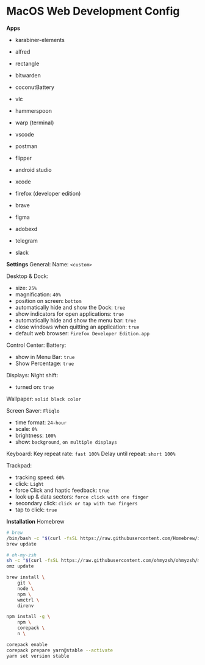 # MacOS Web Development Config

**Apps**

- karabiner-elements
- alfred
- rectangle
- bitwarden
- coconutBattery
- vlc
- hammerspoon

- warp (terminal)
- vscode
- postman
- flipper
- android studio
- xcode

- firefox (developer edition)
- brave

- figma
- adobexd

- telegram
- slack

**Settings**
General:
Name: `<custom>`

Desktop & Dock:

- size: `25%`
- magnification: `40%`
- position on screen: `bottom`
- automatically hide and show the Dock: `true`
- show indicators for open applications: `true`
- automatically hide and show the menu bar: `true`
- close windows when quitting an application: `true`
- default web browser: `Firefox Developer Edition.app`

Control Center:
Battery:

- show in Menu Bar: `true`
- Show Percentage: `true`

Displays:
Night shift:

- turned on: `true`

Wallpaper: `solid black color`

Screen Saver: `Fliqlo`

- time format: `24-hour`
- scale: `0%`
- brightness: `100%`
- show: `background`, `on multiple displays`

Keyboard:
Key repeat rate: `fast 100%`
Delay until repeat: `short 100%`

Trackpad:

- tracking speed: `60%`
- click: `Light`
- force Click and haptic feedback: `true`
- look up & data sectors: `force click with one finger`
- secondary click: `click or tap with two fingers`
- tap to click: `true`

**Installation**
Homebrew

```bash
# brew
/bin/bash -c "$(curl -fsSL https://raw.githubusercontent.com/Homebrew/install/HEAD/install.sh)"
brew update

# oh-my-zsh
sh -c "$(curl -fsSL https://raw.githubusercontent.com/ohmyzsh/ohmyzsh/master/tools/install.sh)"
omz update

brew install \
    git \
    node \
    npm \
    wmctrl \
    direnv

npm install -g \
    npm \
    corepack \
    n \

corepack enable
corepack prepare yarn@stable --activate
yarn set version stable
```

